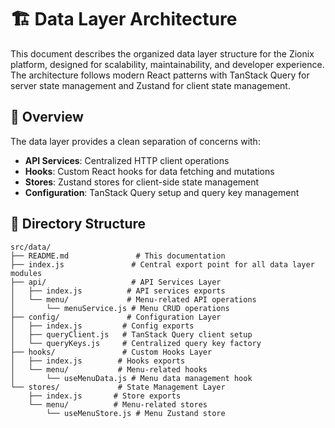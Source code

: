 # 🏗️ Data Layer Architecture

This document describes the organized data layer structure for the Zionix platform, designed for scalability, maintainability, and developer experience. The architecture follows modern React patterns with TanStack Query for server state management and Zustand for client state management.

## 🎯 Overview

The data layer provides a clean separation of concerns with:
- **API Services**: Centralized HTTP client operations
- **Hooks**: Custom React hooks for data fetching and mutations
- **Stores**: Zustand stores for client-side state management
- **Configuration**: TanStack Query setup and query key management

## 📁 Directory Structure

```
src/data/
├── README.md               # This documentation
├── index.js               # Central export point for all data layer modules
├── api/                   # API Services Layer
│   ├── index.js          # API services exports
│   └── menu/             # Menu-related API operations
│       └── menuService.js # Menu CRUD operations
├── config/               # Configuration Layer
│   ├── index.js         # Config exports
│   ├── queryClient.js   # TanStack Query client setup
│   └── queryKeys.js     # Centralized query key factory
├── hooks/               # Custom Hooks Layer
│   ├── index.js        # Hooks exports
│   └── menu/           # Menu-related hooks
│       └── useMenuData.js # Menu data management hook
└── stores/             # State Management Layer
    ├── index.js       # Store exports
    └── menu/          # Menu-related stores
        └── useMenuStore.js # Menu Zustand store